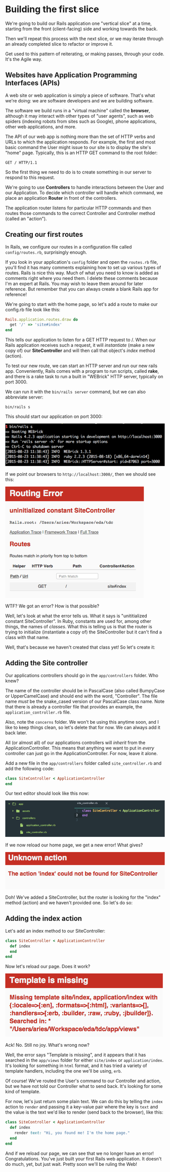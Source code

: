 # Building the first slice

We're going to build our Rails application one "vertical slice" at a time, starting from the front (client-facing) side and working towards the back.

Then we'll repeat this process with the next slice, or we may iterate through an already completed slice to refactor or improve it.

Get used to this pattern of reiterating, or making passes, through your code. It's the Agile way.

## Websites have Application Programming Interfaces (APIs)

A web site or web application is simply a piece of software. That's what we're doing: we are software developers and we are building software.

The software we build runs in a "virtual machine" called the **browser**, although it may interact with other types of "user agents", such as web spiders (indexing robots from sites such as Google), phone applications, other web applications, and more.

The API of our web app is nothing more than the set of HTTP verbs and URLs to which the application responds. For example, the first and most basic command the User might issue to our site is to display the site's "home" page. Typically, this is an HTTP GET command to the root folder:

```
GET / HTTP/1.1
```

So the first thing we need to do is to create something in our server to respond to this request.

We're going to use **Controllers** to handle interactions between the User and our Application. To decide which controller will handle which command, we place an application **Router** in front of the controllers.

The application router listens for particular HTTP commands and then routes those commands to the correct Controller and Controller method (called an "action").

## Creating our first routes

In Rails, we configure our routes in a configuration file called `config/routes.rb`, surprisingly enough.

If you look in your application's `config` folder and open the `routes.rb` file, you'll find it has many comments explaining how to set up various types of routes. Rails is nice this way. Much of what you need to know is added as comments right where you need them. I delete these comments because I'm an expert at Rails. You may wish to leave them around for later reference. But remember that you can always create a blank Rails app for reference!

We're going to start with the home page, so let's add a route to make our config.rb file look like this:

```ruby
Rails.application.routes.draw do
  get '/' => 'site#index'
end
```

This tells our application to listen for a GET HTTP request to /. When our Rails application receives such a request, it will *instantiate* (make a new copy of) our **SiteController** and will then call that object's *index* method (action).

To test our new route, we can start an HTTP server and run our new rails app. Conveniently, Rails comes with a program to run scripts, called **rake**, and there is a rake task to run a built in "WEBrick" HTTP server, typically on port 3000.

We can run it with the `bin/rails server` command, but we can also abbreviate server:

```
bin/rails s
```

This should start our application on port 3000:

![App running on port 3000](/images/port-3000.png)

If we point our browsers to `http://localhost:3000/`, then we should see this:

![Routing error](/images/routing-error.png)

WTF? We got an error? How is that possible?

Well, let's look at what the error tells us. What it says is "unititialized constant SiteController". In Ruby, constants are used for, among other things, the names of *classes*. What this is telling us is that the router is trying to initialize (instantiate a copy of) the SiteController but it can't find a class with that name.

Well, that's because we haven't created that class yet! So let's create it:

## Adding the Site controller

Our applications controllers should go in the `app/controllers` folder. Who knew?

The name of the controller should be in PascalCase (also called BumpyCase or UpperCamelCase) and should end with the word, "Controller". The file name *must* be the snake_cased version of our PascalCase class name. Note that there is already a controller file that provides an example, the `application_controller.rb` file.

Also, note the `concerns` folder. We won't be using this anytime soon, and I like to keep things clean, so let's delete that for now. We can always add it back later.

All (or almost all) of our applications controllers will *inherit* from the ApplicationController. This means that anything we want to put in *every* controller can just go in the ApplicationController. For now, leave it alone.

Add a new file in the `app/controllers` folder called `site_controller.rb` and add the following code:

```ruby
class SiteController < ApplicationController
end
```

Our text editor should look like this now:

![New site controller](/images/base-site-controller.png)

If we now reload our home page, we get a new error! What gives?

![Missing action](/images/missing-action.png)

Doh! We've added a SiteController, but the router is looking for the "index" method (action) and we haven't provided one. So let's do so:

## Adding the index action

Let's add an index method to our SiteController:

```ruby
class SiteController < ApplicationController
  def index
  end
end
```

Now let's reload our page. Does it work?

![Missing template](/images/missing-template.png)

Ack! No. Still no joy. What's wrong now?

Well, the error says "Template is missing", and it appears that it has searched in the `app/views` folder for either `site/index` or `application/index`. It's looking for something in `html` format, and it has tried a variety of template handlers, including the one we'll be using, `erb`.

Of course! We've routed the User's command to our Controller and action, but we have not told our Controller what to send back. It's looking for some kind of template.

For now, let's just return some plain text. We can do this by telling the `index` action to `render` and passing it a key-value pair where the key is `text` and the value is the text we'd like to render (send back to the browser), like this:

```ruby
class SiteController < ApplicationController
  def index
    render text: "Hi, you found me! I'm the home page."
  end
end
```

And if we reload our page, we can see that we no longer have an error! Congratulations. You've just built your first Rails web application. It doesn't do much, yet, but just wait. Pretty soon we'll be ruling the Web!
